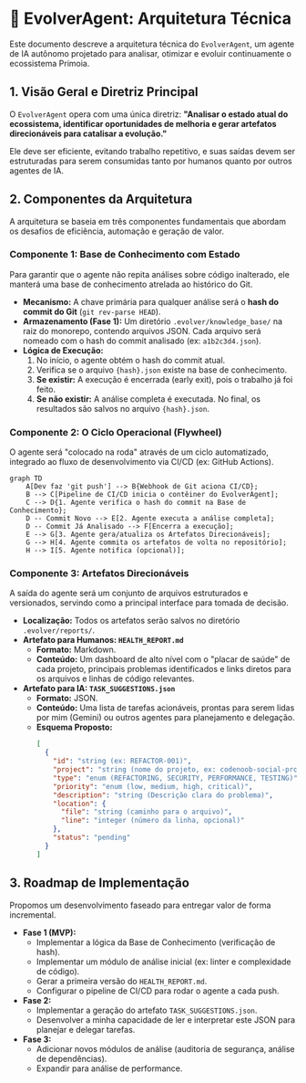 # 🧠 EvolverAgent: Arquitetura Técnica

Este documento descreve a arquitetura técnica do `EvolverAgent`, um agente de IA autônomo projetado para analisar, otimizar e evoluir continuamente o ecossistema Primoia.

## 1. Visão Geral e Diretriz Principal

O `EvolverAgent` opera com uma única diretriz: **"Analisar o estado atual do ecossistema, identificar oportunidades de melhoria e gerar artefatos direcionáveis para catalisar a evolução."**

Ele deve ser eficiente, evitando trabalho repetitivo, e suas saídas devem ser estruturadas para serem consumidas tanto por humanos quanto por outros agentes de IA.

## 2. Componentes da Arquitetura

A arquitetura se baseia em três componentes fundamentais que abordam os desafios de eficiência, automação e geração de valor.

### Componente 1: Base de Conhecimento com Estado

Para garantir que o agente não repita análises sobre código inalterado, ele manterá uma base de conhecimento atrelada ao histórico do Git.

*   **Mecanismo:** A chave primária para qualquer análise será o **hash do commit do Git** (`git rev-parse HEAD`).
*   **Armazenamento (Fase 1):** Um diretório `.evolver/knowledge_base/` na raiz do monorepo, contendo arquivos JSON. Cada arquivo será nomeado com o hash do commit analisado (ex: `a1b2c3d4.json`).
*   **Lógica de Execução:**
    1.  No início, o agente obtém o hash do commit atual.
    2.  Verifica se o arquivo `{hash}.json` existe na base de conhecimento.
    3.  **Se existir:** A execução é encerrada (early exit), pois o trabalho já foi feito.
    4.  **Se não existir:** A análise completa é executada. No final, os resultados são salvos no arquivo `{hash}.json`.

### Componente 2: O Ciclo Operacional (Flywheel)

O agente será "colocado na roda" através de um ciclo automatizado, integrado ao fluxo de desenvolvimento via CI/CD (ex: GitHub Actions).

```mermaid
graph TD
    A[Dev faz 'git push'] --> B{Webhook de Git aciona CI/CD};
    B --> C[Pipeline de CI/CD inicia o contêiner do EvolverAgent];
    C --> D{1. Agente verifica o hash do commit na Base de Conhecimento};
    D -- Commit Novo --> E[2. Agente executa a análise completa];
    D -- Commit Já Analisado --> F[Encerra a execução];
    E --> G[3. Agente gera/atualiza os Artefatos Direcionáveis];
    G --> H[4. Agente commita os artefatos de volta no repositório];
    H --> I[5. Agente notifica (opcional)];
```

### Componente 3: Artefatos Direcionáveis

A saída do agente será um conjunto de arquivos estruturados e versionados, servindo como a principal interface para tomada de decisão.

*   **Localização:** Todos os artefatos serão salvos no diretório `.evolver/reports/`.
*   **Artefato para Humanos: `HEALTH_REPORT.md`**
    *   **Formato:** Markdown.
    *   **Conteúdo:** Um dashboard de alto nível com o "placar de saúde" de cada projeto, principais problemas identificados e links diretos para os arquivos e linhas de código relevantes.
*   **Artefato para IA: `TASK_SUGGESTIONS.json`**
    *   **Formato:** JSON.
    *   **Conteúdo:** Uma lista de tarefas acionáveis, prontas para serem lidas por mim (Gemini) ou outros agentes para planejamento e delegação.
    *   **Esquema Proposto:**
        ```json
        [
          {
            "id": "string (ex: REFACTOR-001)",
            "project": "string (nome do projeto, ex: codenoob-social-profile)",
            "type": "enum (REFACTORING, SECURITY, PERFORMANCE, TESTING)",
            "priority": "enum (low, medium, high, critical)",
            "description": "string (Descrição clara do problema)",
            "location": {
              "file": "string (caminho para o arquivo)",
              "line": "integer (número da linha, opcional)"
            },
            "status": "pending"
          }
        ]
        ```

## 3. Roadmap de Implementação

Propomos um desenvolvimento faseado para entregar valor de forma incremental.

*   **Fase 1 (MVP):**
    *   Implementar a lógica da Base de Conhecimento (verificação de hash).
    *   Implementar um módulo de análise inicial (ex: linter e complexidade de código).
    *   Gerar a primeira versão do `HEALTH_REPORT.md`.
    *   Configurar o pipeline de CI/CD para rodar o agente a cada push.
*   **Fase 2:**
    *   Implementar a geração do artefato `TASK_SUGGESTIONS.json`.
    *   Desenvolver a minha capacidade de ler e interpretar este JSON para planejar e delegar tarefas.
*   **Fase 3:**
    *   Adicionar novos módulos de análise (auditoria de segurança, análise de dependências).
    *   Expandir para análise de performance.
